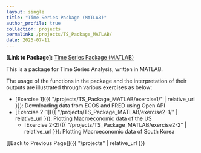 ```yaml
---
layout: single
title: "Time Series Package (MATLAB)"
author_profile: true
collection: projects
permalink: /projects/TS_Package_MATLAB/
date: 2025-07-11
---
```


**[Link to Package]:** <a href="https://github.com/hjchu95/Time_Series_Package" target="_blank">Time Series Package (MATLAB)</a>  

This is a package for Time Series Analysis, written in MATLAB.  

The usage of the functions in the package and the interpretation of their outputs are illustrated through various exercises as below:

- [Exercise 1]({{ "/projects/TS_Package_MATLAB/exercise1/" | relative_url }}): Downloading data from ECOS and FRED using Open API
- [Exercise 2-1]({{ "/projects/TS_Package_MATLAB/exercise2-1/" | relative_url }}): Plotting Macroeconomic data of the US
    - [Exercise 2-2]({{ "/projects/TS_Package_MATLAB/exercise2-2" | relative_url }}): Plotting Macroeconomic data of South Korea


[[Back to Previous Page]]({{ "/projects" | relative_url }})